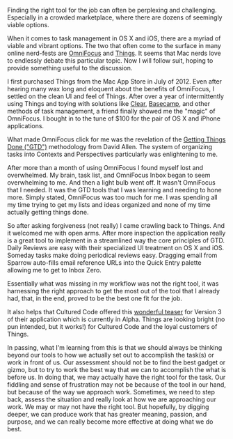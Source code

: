 Finding the right tool for the job can often be perplexing and challenging. Especially in a crowded marketplace, where there are dozens of seemingly viable options.

When it comes to task management in OS X and iOS, there are a myriad of viable and vibrant options. The two that often come to the surface in many online nerd-fests are [OmniFocus](https://www.omnigroup.com/applications/omnifocus/) and [Things](http://culturedcode.com/). It seems that Mac nerds love to endlessly debate this particular topic. Now I will follow suit, hoping to provide something useful to the discussion.

I first purchased Things from the Mac App Store in July of 2012.  Even after hearing many wax long and eloquent about the benefits of OmniFocus, I settled on the clean UI and feel of Things. After over a year of intermittently using Things and toying with  solutions like [Clear](http://realmacsoftware.com/clear), [Basecamp](http://basecamp.com), and other methods of task management, a friend finally showed me the "magic" of OmniFocus. I bought in to the tune of $100 for the pair of OS X and iPhone applications.

What made OmniFocus click for me was the revelation of the [Getting Things Done ("GTD")](http://www.davidco.com/) methodology from David Allen. The system of organizing tasks into Contexts and Perspectives particularly was enlightening to me.

After more than a month of using OmniFocus I found myself lost and overwhelmed. My brain, task list, and OmniFocus Inbox began to seem overwhelming to me. And then a light bulb went off. It wasn't OmniFocus that I needed. It was the GTD tools that I was learning and needing to hone more. Simply stated, OmniFocus was too much for me. I was spending all my time trying to get my lists and ideas organized and none of my time actually getting things done.

So after asking forgiveness (not really) I came crawling back to Things. And it welcomed me with open arms. After more inspection the application really is a great tool to implement in a streamlined way the core principles of GTD. Daily Reviews are easy with their specialized UI treatment on OS X and iOS. Someday tasks make doing periodical reviews easy. Dragging email from Sparrow auto-fills email reference URLs into the Quick Entry palette allowing me to get to Inbox Zero.

Essentially what was missing in my workflow was not the right tool, it was harnessing the right approach to get the most out of the tool that I already had, that, in the end, proved to be the best one fit for the job.

It also helps that Cultured Code offered this [wonderful teaser](http://culturedcode.com/things/blog/2013/12/a-million-things.html) for Version 3 of their application which is currently in Alpha. Things are looking bright (no pun intended, but it works!) for Cultured Code and the loyal customers of Things.

In passing, what I'm learning from this is that we should always be thinking beyond our tools to how we actually set out to accomplish the task(s) or work in front of us. Our assessment should not be to find the best gadget or gizmo, but to try to work the best way that we can to accomplish the what is before us. In doing that, we may actually have the right tool for the task. Our fiddling and sense of frustration may not be because of the tool in our hand, but because of the way we approach work. Sometimes, we need to step back, assess the situation and really look at how we are approaching our work. We may or may not have the right tool. But hopefully, by digging deeper, we can produce work that has greater meaning, passion, and purpose, and we can really become more effective at doing what we do best.